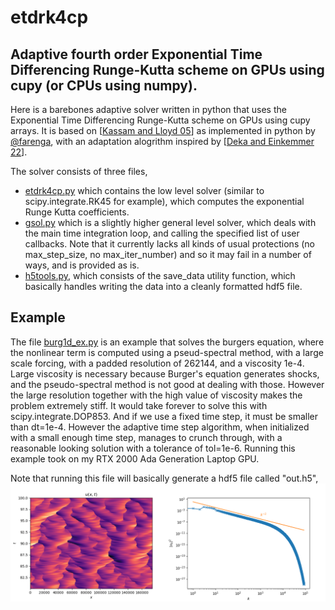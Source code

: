 # etdrk4cp 
## Adaptive fourth order Exponential Time Differencing Runge-Kutta scheme on GPUs using cupy (or CPUs using numpy).

Here is a barebones adaptive solver written in python that uses the Exponential Time Differencing Runge-Kutta scheme on GPUs using cupy arrays. It is based on [[Kassam and Lloyd 05](https://doi.org/10.1137/S1064827502410633)] as 
implemented in python by [@farenga](https://github.com/farenga/ETDRK4), with an adaptation alogrithm inspired by [[Deka and Einkemmer 22](https://doi.org/10.1016/j.camwa.2022.07.011)].

The solver consists of three files, 

- [etdrk4cp.py](etdrk4cp.py) which contains the low level solver (similar to scipy.integrate.RK45 for example), which computes the exponential Runge Kutta coefficients. 
- [gsol.py](gsol.py) which is a slightly higher general level solver, which deals with the main time integration loop, and calling the specified list of user callbacks. Note that it currently lacks all kinds of usual protections (no max_step_size, no max_iter_number) and so it may fail in a number of ways, and is provided as is.
- [h5tools.py](h5tools.py), which consists of the save_data utility function, which basically handles writing the data into a cleanly formatted hdf5 file.

## Example

The file [burg1d_ex.py](burg1d_ex.py) is an example that solves the burgers equation, where the nonlinear term is computed using a pseud-spectral method, with a large scale forcing, with a padded resolution of 262144, and a viscosity 1e-4. 
Large viscosity is necessary because Burger's equation generates shocks, and the pseudo-spectral method is not good at dealing with those. However the large resolution together with the high value of viscosity makes the problem extremely stiff. 
It would take forever to solve this with scipy.integrate.DOP853. And if we use a fixed time step, it must be smaller than dt=1e-4. However the adaptive time step algorithm, when initialized with a small enough time step, manages to 
crunch through, with a reasonable looking solution with a tolerance of tol=1e-6. Running this example took on my RTX 2000 Ada Generation Laptop GPU.

Note that running this file will basically generate a hdf5 file called "out.h5", 
![burg1d](https://github.com/gurcani/img/blob/main/burg1d.png)
